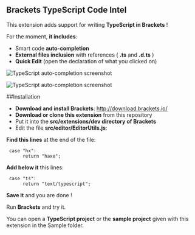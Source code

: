Brackets TypeScript Code Intel 
-------------------

This extension adds support for writing **TypeScript in Brackets** ! 

For the moment, **it includes**:

* Smart code **auto-completion**
* **External files inclusion** with references ( **.ts** and **.d.ts** )
* **Quick Edit** (open the declaration of what you clicked on)

![TypeScript auto-completion screenshot](http://i.minus.com/jBFtqwppfaQ1d.PNG "TypeScript auto-completion screenshot")

![TypeScript auto-completion screenshot](http://i.minus.com/jbpJxdk9UBkkUA.PNG "TypeScript auto-completion screenshot")

##Installation

* **Download and install Brackets**: http://download.brackets.io/
* **Download or clone this extension** from this repository
* Put it into the **src/extensions/dev directory of Brackets**
* Edit the file **src/editor/EditorUtils.js**:

**Find this lines** at the end of the file:

     case "hx":
          return "haxe";

**Add below it** this lines:

     case "ts":
          return "text/typescript";
          
**Save it** and you are done !

Run **Brackets** and try it.

You can open a **TypeScript project** or the **sample project** given 
with this extension in the Sample folder.

